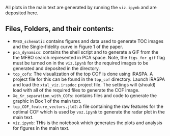 All plots in the main text are generated by running the `viz.ipynb` and are deposited here. 


## Files, Folders, and their contents:
- `MFBO_schematic` contains figures and data used to generate TOC images and the Single-fidelity curve in Figure 1 of the paper. 
- `pca_dynamics`: contains the shell script and to generate a GIF from the the MFBO search represented in PCA space. Note, the `figs_for_gif` flag must be turned on in the `viz.ipynb` for the required images to be generated and deposited in the directory.
- `top_cofs`: The visualization of the top COF is done using iRASPA. A project file for this can be found in the `top_cof` directory. Launch iRASPA and load the `xtal_viz.irspdoc` project file. The settings will (should) load with all of the required files to generate the COF image.
- `Xe_Kr_separation_with_COFs`: contains files and code to generate the graphic in Box 1 of the main text.
- `top_COF_feature_vectors.jld2`: a file containing the raw features for the optimal COF which is used by `voz.ipynb` to generate the radar plot in the main text.
- `viz.ipynb`: THis is the notebook which generates the plots and analysis for figures in the main text.
